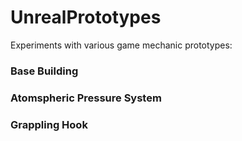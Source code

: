 # UnrealPrototypes

Experiments with various game mechanic prototypes:
### Base Building

### Atomspheric Pressure System

### Grappling Hook

